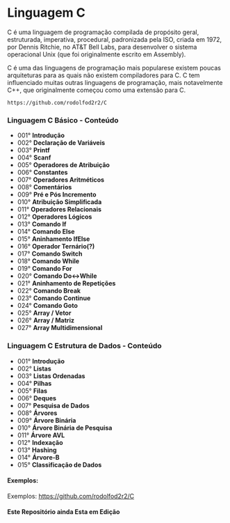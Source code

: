 # Linguagem C #

C é uma linguagem de programação compilada de propósito geral, estruturada, imperativa, procedural, padronizada pela ISO, criada em 1972, por Dennis Ritchie, no AT&T Bell Labs, para desenvolver o sistema operacional Unix (que foi originalmente escrito em Assembly).

C é uma das linguagens de programação mais popularese existem poucas arquiteturas para as quais não existem compiladores para C. C tem influenciado muitas outras linguagens de programação, mais notavelmente C++, que originalmente começou como uma extensão para C.

    https://github.com/rodolfod2r2/C


### Linguagem C Básico - Conteúdo ###
 
- 001° **Introdução**
- 002° **Declaração de Variáveis**
- 003° **Printf**
- 004° **Scanf**
- 005° **Operadores de Atribuição**
- 006° **Constantes**
- 007° **Operadores Aritméticos**
- 008° **Comentários**
- 009° **Pré e Pós Incremento**
- 010° **Atribuição Simplificada**
- 011° **Operadores Relacionais**
- 012° **Operadores Lógicos**
- 013° **Comando If**
- 014° **Comando Else**
- 015° **Aninhamento IfElse**
- 016° **Operador Ternário(?)**
- 017° **Comando Switch**
- 018° **Comando While**
- 019° **Comando For**
- 020° **Comando Do<->While**
- 021° **Aninhamento de Repetições**
- 022° **Comando Break**
- 023° **Comando Continue**
- 024° **Comando Goto**
- 025° **Array / Vetor**
- 026° **Array / Matriz**
- 027° **Array Multidimensional**

### Linguagem C Estrutura de Dados - Conteúdo ###
 
- 001° **Introdução**
- 002° **Listas**
- 003° **Listas Ordenadas**
- 004° **Pilhas**
- 005° **Filas**
- 006° **Deques**
- 007° **Pesquisa de Dados**
- 008° **Árvores**
- 009° **Árvore Binária**
- 010° **Árvore Binária de Pesquisa**
- 011° **Árvore AVL**
- 012° **Indexação**
- 013° **Hashing**
- 014° **Árvore-B**
- 015° **Classificação de Dados**

#### Exemplos: ####

Exemplos:
https://github.com/rodolfod2r2/C

#### Este Repositório ainda Esta em Edição  ####

